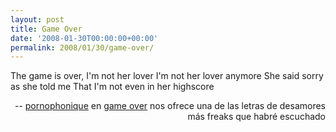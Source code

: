 ```yaml
---
layout: post
title: Game Over
date: '2008-01-30T00:00:00+00:00'
permalink: 2008/01/30/game-over/
---
```

<p class="chorus">The game is over, I'm not her lover
I'm not her lover anymore
She said sorry as she told me
That I'm not even in her highscore</p><p align="right">-- <a href="http://ponophonique.de/" >pornophonique</a> en <a href="http://www.pornophonique.de/download.php?song_id=7">game over</a> nos ofrece una de las letras de desamores más freaks que habré escuchado</p>
